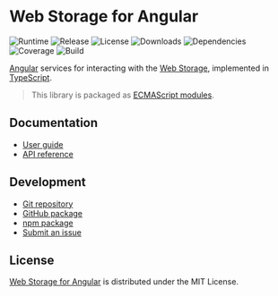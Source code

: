 # Web Storage for Angular
![Runtime](https://img.shields.io/npm/dependency-version/@cedx/ngx-webstorage/peer/@angular/core.svg) ![Release](https://img.shields.io/npm/v/@cedx/ngx-webstorage.svg) ![License](https://img.shields.io/npm/l/@cedx/ngx-webstorage.svg) ![Downloads](https://img.shields.io/npm/dt/@cedx/ngx-webstorage.svg) ![Dependencies](https://david-dm.org/cedx/ngx-webstorage.js.svg) ![Coverage](https://coveralls.io/repos/github/cedx/ngx-webstorage.js/badge.svg) ![Build](https://github.com/cedx/ngx-webstorage.js/workflows/build/badge.svg)

[Angular](https://angular.io) services for interacting with the [Web Storage](https://developer.mozilla.org/en-US/docs/Web/API/Storage), implemented in [TypeScript](https://www.typescriptlang.org).

> This library is packaged as [ECMAScript modules](https://nodejs.org/api/esm.html).

## Documentation
- [User guide](https://dev.belin.io/ngx-webstorage.js)
- [API reference](https://dev.belin.io/ngx-webstorage.js/api)

## Development
- [Git repository](https://github.com/cedx/ngx-webstorage.js)
- [GitHub package](https://github.com/cedx/ngx-webstorage.js/packages)
- [npm package](https://www.npmjs.com/package/@cedx/ngx-webstorage)
- [Submit an issue](https://github.com/cedx/ngx-webstorage.js/issues)

## License
[Web Storage for Angular](https://dev.belin.io/ngx-webstorage.js) is distributed under the MIT License.
